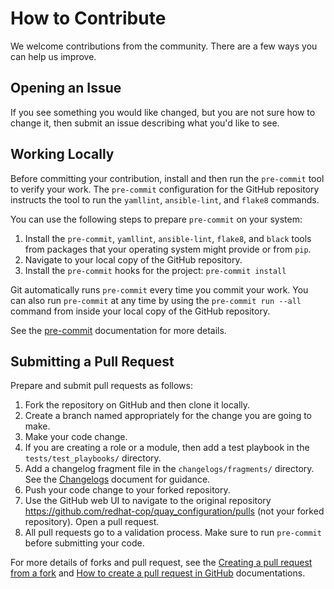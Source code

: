 # How to Contribute

We welcome contributions from the community.
There are a few ways you can help us improve.

## Opening an Issue

If you see something you would like changed, but you are not sure how to change
it, then submit an issue describing what you'd like to see.

## Working Locally

Before committing your contribution, install and then run the `pre-commit` tool to verify your work.
The `pre-commit` configuration for the GitHub repository instructs the tool to run the `yamllint`, `ansible-lint`, and `flake8` commands.

You can use the following steps to prepare `pre-commit` on your system:

1. Install the `pre-commit`, `yamllint`, `ansible-lint`, `flake8`, and `black` tools from packages that your operating system might provide or from `pip`.
2. Navigate to your local copy of the GitHub repository.
3. Install the `pre-commit` hooks for the project: `pre-commit install`

Git automatically runs `pre-commit` every time you commit your work.
You can also run `pre-commit` at any time by using the `pre-commit run --all` command from inside your local copy of the GitHub repository.

See the [pre-commit](https://pre-commit.com/) documentation for more details.

## Submitting a Pull Request

Prepare and submit pull requests as follows:

1. Fork the repository on GitHub and then clone it locally.
2. Create a branch named appropriately for the change you are going to make.
3. Make your code change.
4. If you are creating a role or a module, then add a test playbook in the `tests/test_playbooks/` directory.
5. Add a changelog fragment file in the `changelogs/fragments/` directory.
   See the [Changelogs](https://docs.ansible.com/ansible/latest/community/development_process.html#changelogs) document for guidance.
6. Push your code change to your forked repository.
7. Use the GitHub web UI to navigate to the original repository https://github.com/redhat-cop/quay_configuration/pulls (not your forked repository).
   Open a pull request.
8. All pull requests go to a validation process.
   Make sure to run `pre-commit` before submitting your code.

For more details of forks and pull request, see the [Creating a pull request from a fork](https://docs.github.com/en/github/collaborating-with-pull-requests/proposing-changes-to-your-work-with-pull-requests/creating-a-pull-request-from-a-fork)  and [How to create a pull request in GitHub](https://opensource.com/article/19/7/create-pull-request-github) documentations.

